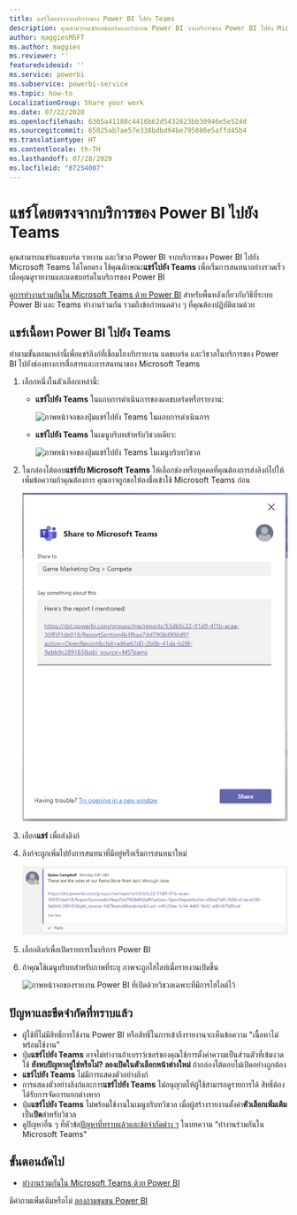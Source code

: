 ```yaml
---
title: แชร์โดยตรงจากบริการของ Power BI ไปยัง Teams
description: คุณสามารถแชร์แดชบอร์ดและรายงาน Power BI จากบริการของ Power BI ไปยัง Microsoft Teams ได้โดยตรง
author: maggiesMSFT
ms.author: maggies
ms.reviewer: ''
featuredvideoid: ''
ms.service: powerbi
ms.subservice: powerbi-service
ms.topic: how-to
LocalizationGroup: Share your work
ms.date: 07/22/2020
ms.openlocfilehash: 6305a41188c4416b62d5432823bb30946e5e524d
ms.sourcegitcommit: 65025ab7ae57e338bdbd94be795886e5affd45b4
ms.translationtype: HT
ms.contentlocale: th-TH
ms.lasthandoff: 07/28/2020
ms.locfileid: "87254087"
---
```

# <a name="share-directly-to-teams-from-the-power-bi-service"></a>แชร์โดยตรงจากบริการของ Power BI ไปยัง Teams

คุณสามารถแชร์แดชบอร์ด รายงาน และวิชวล Power BI จากบริการของ Power BI ไปยัง Microsoft Teams ได้โดยตรง ใช้คุณลักษณะ**แชร์ไปยัง Teams** เพื่อเริ่มการสนทนาอย่างรวดเร็วเมื่อคุณดูรายงานและแดชบอร์ดในบริการของ Power BI

ดู[การทำงานร่วมกันใน Microsoft Teams ด้วย Power BI](service-collaborate-microsoft-teams.md) สำหรับพื้นหลังเกี่ยวกับวิธีที่ระบบ Power Bi และ Teams ทำงานร่วมกัน รวมถึงข้อกำหนดต่าง ๆ ที่คุณต้องปฏิบัติตามด้วย

## <a name="share-power-bi-content-to-teams"></a>แชร์เนื้อหา Power BI ไปยัง Teams

ทำตามขั้นตอนเหล่านี้เพื่อแชร์ลิงก์ที่เชื่อมโยงกับรายงาน แดชบอร์ด และวิชวลในบริการของ Power BI ไปยังช่องทางการสื่อสารและการสนทนาของ Microsoft Teams

1. เลือกหนึ่งในตัวเลือกเหล่านี้:

   * **แชร์ไปยัง Teams** ในแถบการดำเนินการของแดชบอร์ดหรือรายงาน:

       ![ภาพหน้าจอของปุ่มแชร์ไปยัง Teams ในแถบการดำเนินการ](media/service-share-report-teams/service-teams-share-to-teams-action-bar-button.png)
    
   * **แชร์ไปยัง Teams** ในเมนูบริบทสำหรับวิชวลเดียว:
    
      ![ภาพหน้าจอของปุ่มแชร์ไปยัง Teams ในเมนูบริบทวิชวล](media/service-share-report-teams/service-teams-share-to-teams-visual-context-menu.png)

1. ในกล่องโต้ตอบ**แชร์กับ Microsoft Teams** ให้เลือกช่องหรือบุคคลที่คุณต้องการส่งลิงก์ไปให้ เพิ่มข้อความถ้าคุณต้องการ คุณอาจถูกขอให้ลงชื่อเข้าใช้ Microsoft Teams ก่อน

    ![ภาพหน้าจอของแชร์ไปยังกล่องโต้ตอบ Microsoft Teams ด้วยข้อมูลและข้อความ](media/service-share-report-teams/service-teams-share-to-teams-dialog.png)

1. เลือก**แชร์** เพื่อส่งลิงก์
    
1. ลิงก์จะถูกเพิ่มไปยังการสนทนาที่มีอยู่หรือเริ่มการสนทนาใหม่

    ![ภาพหน้าจอของการสนทนาของ Microsoft Teams ที่มีลิงก์ไปยังรายการ Power BI](media/service-share-report-teams/service-teams-share-to-teams-deep-link.png)

1. เลือกลิงก์เพื่อเปิดรายการในบริการ Power BI

1. ถ้าคุณใช้เมนูบริบทสำหรับภาพที่ระบุ ภาพจะถูกไฮไลท์เมื่อรายงานเปิดขึ้น

    ![ภาพหน้าจอของรายงาน Power BI ที่เปิดด้วยวิชวลเฉพาะที่มีการไฮไลต์ไว้](media/service-share-report-teams/service-teams-share-to-teams-spotlight-visual.png)


## <a name="known-issues-and-limitations"></a>ปัญหาและขีดจำกัดที่ทราบแล้ว

- ผู้ใช้ที่ไม่มีสิทธิ์การใช้งาน Power BI หรือสิทธิ์ในการเข้าถึงรายงานจะเห็นข้อความ "เนื้อหาไม่พร้อมใช้งาน"
- ปุ่ม**แชร์ไปยัง Teams** อาจไม่ทำงานถ้าเบราว์เซอร์ของคุณใช้การตั้งค่าความเป็นส่วนตัวที่เข้มงวด ใช้ **ยังพบปัญหาอยู่ใช่หรือไม่? ลองเปิดในตัวเลือกหน้าต่างใหม่** ถ้ากล่องโต้ตอบไม่เปิดอย่างถูกต้อง
- **แชร์ไปยัง Teams** ไม่มีการแสดงตัวอย่างลิงก์
- การแสดงตัวอย่างลิงก์และการ**แชร์ไปยัง Teams** ไม่อนุญาตให้ผู้ใช้สามารถดูรายการได้ สิทธิ์ต้องได้รับการจัดการแยกต่างหาก
- ปุ่ม**แชร์ไปยัง Teams** ไม่พร้อมใช้งานในเมนูบริบทวิชวล เมื่อผู้สร้างรายงานตั้งค่า**ตัวเลือกเพิ่มเติม**เป็น**ปิด**สำหรับวิชวล
- ดูปัญหาอื่น ๆ ที่หัวข้อ[ปัญหาที่ทราบแล้วและข้อจำกัดต่าง ๆ](service-collaborate-microsoft-teams.md#known-issues-and-limitations) ในบทความ “ทำงานร่วมกันใน Microsoft Teams"

## <a name="next-steps"></a>ขั้นตอนถัดไป

- [ทำงานร่วมกันใน Microsoft Teams ด้วย Power BI](service-collaborate-microsoft-teams.md)

มีคำถามเพิ่มเติมหรือไม่ [ลองถามชุมชน Power BI](https://community.powerbi.com/)
